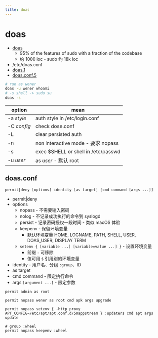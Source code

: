 ```yaml
---
title: doas
---
```


# doas

- [doas](https://github.com/openbsd/src/tree/master/usr.bin/doas)
  - 95% of the features of sudo with a fraction of the codebase
  - 约 1000 loc - sudo 约 18k loc
- /etc/doas.conf
- [doas.1](https://man.openbsd.org/doas)
- [doas.conf.5](https://man.openbsd.org/doas.conf.5)

```bash
# run as wener
doas -u wener whoami
# -s shell -> sudo su
doas -s
```

| option      | mean                                |
| ----------- | ----------------------------------- |
| -a _style_  | auth style in /etc/login.conf       |
| -C _config_ | check dose.conf                     |
| -L          | clear persisted auth                |
| -n          | non interactive mode - 要求 nopass  |
| -s          | exec $SHELL or shell in /etc/passwd |
| -u _user_   | as _user_ - 默认 root               |

## doas.conf

```pre title="配置语法"
permit|deny [options] identity [as target] [cmd command [args ...]]
```

- permit|deny
- options
  - nopass - 不需要输入密码
  - nolog - 不记录成功执行的命令到 syslogd
  - persist - 记录密码授权一段时间 - 类似 macOS 体验
  - keepenv - 保留环境变量
    - 默认环境变量 HOME, LOGNAME, PATH, SHELL, USER, DOAS_USER, DISPLAY TERM
  - `setenv { [variable ...] [variable=value ...] }` - 设置环境变量
    - 前缀 `-` 可移除
    - 值可用 `$` 引用别的环境变量
- identity - 用户名、分组 `:group`、ID
- as target
- cmd command - 限定执行命令
- args `[argument ...]` - 限定参数

```pre title="doas.conf"
permit admin as root

permit nopass wener as root cmd apk args upgrade

permit nopass setenv { -http_proxy APT_CONFIG=/etc/apt/apt.conf.d/50appstream } :updaters cmd apt args update

# group :wheel
permit nopass keepenv :wheel
```
